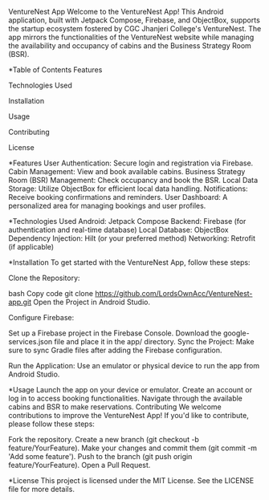 VentureNest App
Welcome to the VentureNest App! This Android application, built with Jetpack Compose, Firebase, and ObjectBox, supports the startup ecosystem fostered by CGC Jhanjeri College's VentureNest. The app mirrors the functionalities of the VentureNest website while managing the availability and occupancy of cabins and the Business Strategy Room (BSR).

*Table of Contents
Features

Technologies Used

Installation

Usage

Contributing

License

*Features
User Authentication: Secure login and registration via Firebase.
Cabin Management: View and book available cabins.
Business Strategy Room (BSR) Management: Check occupancy and book the BSR.
Local Data Storage: Utilize ObjectBox for efficient local data handling.
Notifications: Receive booking confirmations and reminders.
User Dashboard: A personalized area for managing bookings and user profiles.

*Technologies Used
Android: Jetpack Compose
Backend: Firebase (for authentication and real-time database)
Local Database: ObjectBox
Dependency Injection: Hilt (or your preferred method)
Networking: Retrofit (if applicable)

*Installation
To get started with the VentureNest App, follow these steps:

Clone the Repository:

bash
Copy code
git clone https://github.com/LordsOwnAcc/VentureNest-app.git
Open the Project in Android Studio.

Configure Firebase:

Set up a Firebase project in the Firebase Console.
Download the google-services.json file and place it in the app/ directory.
Sync the Project: Make sure to sync Gradle files after adding the Firebase configuration.

Run the Application: Use an emulator or physical device to run the app from Android Studio.

*Usage
Launch the app on your device or emulator.
Create an account or log in to access booking functionalities.
Navigate through the available cabins and BSR to make reservations.
Contributing
We welcome contributions to improve the VentureNest App! If you'd like to contribute, please follow these steps:

Fork the repository.
Create a new branch (git checkout -b feature/YourFeature).
Make your changes and commit them (git commit -m 'Add some feature').
Push to the branch (git push origin feature/YourFeature).
Open a Pull Request.

*License
This project is licensed under the MIT License. See the LICENSE file for more details.
